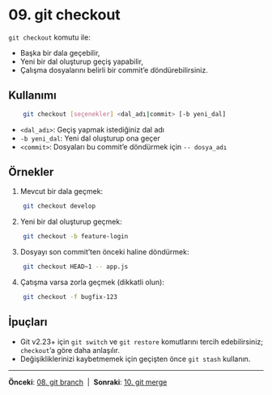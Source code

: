 # 09. git checkout

`git checkout` komutu ile:
- Başka bir dala geçebilir,
- Yeni bir dal oluşturup geçiş yapabilir,
- Çalışma dosyalarını belirli bir commit’e döndürebilirsiniz.

## Kullanımı
```bash
    git checkout [seçenekler] <dal_adı|commit> [-b yeni_dal]
```
- `<dal_adı>`: Geçiş yapmak istediğiniz dal adı
- `-b yeni_dal`: Yeni dal oluşturup ona geçer
- `<commit>`: Dosyaları bu commit’e döndürmek için `-- dosya_adı`

## Örnekler
1. Mevcut bir dala geçmek:
```bash
    git checkout develop
```
2. Yeni bir dal oluşturup geçmek:
```bash
    git checkout -b feature-login
```
3. Dosyayı son commit’ten önceki haline döndürmek:
```bash
    git checkout HEAD~1 -- app.js
```
4. Çatışma varsa zorla geçmek (dikkatli olun):
```bash
    git checkout -f bugfix-123
```

## İpuçları
- Git v2.23+ için `git switch` ve `git restore` komutlarını tercih edebilirsiniz; `checkout`’a göre daha anlaşılır.
- Değişikliklerinizi kaybetmemek için geçişten önce `git stash` kullanın.

---
**Önceki**: [08. git branch](08-branch.md) &nbsp;|&nbsp; **Sonraki**: [10. git merge](10-merge.md)
